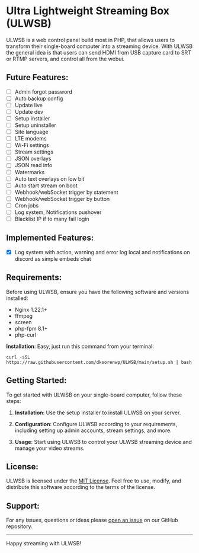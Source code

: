 # Ultra Lightweight Streaming Box (ULWSB)

ULWSB is a web control panel build most in PHP, that allows users to transform their single-board computer into a streaming device. With ULWSB the general idea is that users can send HDMI from USB capture card to SRT or RTMP servers, and control all from the webui.



## Future Features:

- [ ] Admin forgot password
- [ ] Auto backup config
- [ ] Update live
- [ ] Update dev
- [ ] Setup installer
- [ ] Setup uninstaller
- [ ] Site language
- [ ] LTE modems
- [ ] Wi-Fi settings
- [ ] Stream settings
- [ ] JSON overlays
- [ ] JSON read info
- [ ] Watermarks
- [ ] Auto text overlays on low bit
- [ ] Auto start stream on boot
- [ ] Webhook/webSocket trigger by statement
- [ ] Webhook/webSocket trigger by button
- [ ] Cron jobs
- [ ] Log system, Notifications pushover
- [ ] Blacklist IP if to many fail login

## Implemented Features:

- [X] Log system with action, warning and error log local and notifications on discord as simple embeds chat


## Requirements:

Before using ULWSB, ensure you have the following software and versions installed:

- Nginx 1.22.1+
- ffmpeg
- screen
- php-fpm 8.1+
- php-curl





**Installation**: Easy, just run this command from your terminal:

```shell
curl -sSL https://raw.githubusercontent.com/dksorenwp/ULWSB/main/setup.sh | bash
```




## Getting Started:

To get started with ULWSB on your single-board computer, follow these steps:

1. **Installation**: Use the setup installer to install ULWSB on your server.

2. **Configuration**: Configure ULWSB according to your requirements, including setting up admin accounts, stream settings, and more.

3. **Usage**: Start using ULWSB to control your ULWSB streaming device and manage your video streams.


## License:

ULWSB is licensed under the [MIT License](LICENSE). Feel free to use, modify, and distribute this software according to the terms of the license.

## Support:

For any issues, questions or ideas please [open an issue](https://github.com/dksorenwp/ulwsb/issues) on our GitHub repository.

---

Happy streaming with ULWSB!
